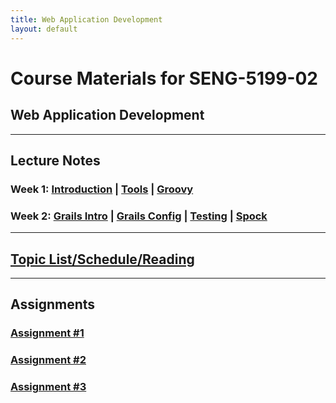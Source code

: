 ```yaml
---
title: Web Application Development
layout: default
---
```


# Course Materials for SENG-5199-02

## Web Application Development

---

## Lecture Notes

### Week 1: [Introduction](notes/introduction/) | [Tools](notes/tools/) | [Groovy](notes/groovy/)
### Week 2: [Grails Intro](notes/grails_intro/) | [Grails Config](notes/grails_config) | [Testing](notes/testing) | [Spock](notes/spock)
---

## [Topic List/Schedule/Reading](topics/)


---

## Assignments

### [Assignment #1](assignments/1)

### [Assignment #2](assignments/2)

### [Assignment #3](assignments/3)
